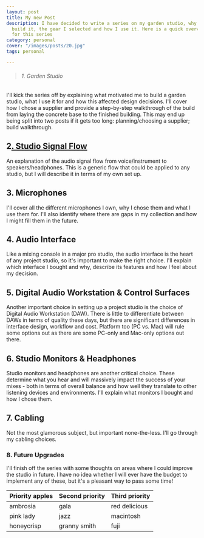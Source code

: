 ```yaml
---
layout: post
title: My new Post
description: I have decided to write a series on my garden studio, why I decided to
  build it, the gear I selected and how I use it. Here is a quick overview of my plans
  for this series
category: personal
cover: "/images/posts/20.jpg"
tags: personal

---
```

> ###### _1. Garden Studio_

I'll kick the series off by explaining what motivated me to build a garden studio, what I use it for and how this affected design decisions. I'll cover how I chose a supplier and provide a step-by-step walkthrough of the build from laying the concrete base to the finished building. This may end up being split into two posts if it gets too long: planning/choosing a supplier; build walkthrough.

## 2[. Studio Signal Flow]()

An explanation of the audio signal flow from voice/instrument to speakers/headphones. This is a generic flow that could be applied to any studio, but I will describe it in terms of my own set up.

## 3. Microphones

I'll cover all the different microphones I own, why I chose them and what I use them for. I'll also identify where there are gaps in my collection and how I might fill them in the future.

## 4. Audio Interface

Like a mixing console in a major pro studio, the audio interface is the heart of any project studio, so it's important to make the right choice. I'll explain which interface I bought and why, describe its features and how I feel about my decision.

## 5. Digital Audio Workstation & Control Surfaces

Another important choice in setting up a project studio is the choice of Digital Audio Workstation (DAW). There is little to differentiate between DAWs in terms of quality these days, but there are significant differences in interface design, workflow and cost. Platform too (PC vs. Mac) will rule some options out as there are some PC-only and Mac-only options out there.

## 6. Studio Monitors & Headphones

Studio monitors and headphones are another critical choice. These determine what you hear and will massively impact the success of your mixes - both in terms of overall balance and how well they translate to other listening devices and environments. I'll explain what monitors I bought and how I chose them.

## 7. Cabling

Not the most glamorous subject, but important none-the-less. I'll go through my cabling choices.

### 8. Future Upgrades

I'll finish off the series with some thoughts on areas where I could improve the studio in future. I have no idea whether I will ever have the budget to implement any of these, but it's a pleasant way to pass some time!

| Priority apples | Second priority | Third priority |
| --- | --- | --- |
| ambrosia | gala | red delicious |
| pink lady | jazz | macintosh |
| honeycrisp | granny smith | fuji |
